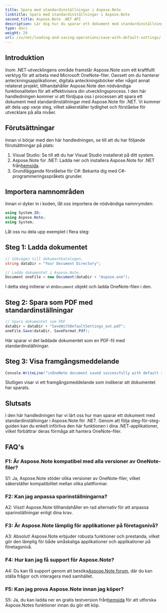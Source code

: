 ```yaml
---
title: Spara med standardinställningar i Aspose.Note
linktitle: Spara med standardinställningar i Aspose.Note
second_title: Aspose.Note .NET API
description: Lär dig hur du sparar ett dokument med standardinställningar i Aspose.Note för .NET genom en steg-för-steg-guide.
type: docs
weight: 29
url: /sv/net/loading-and-saving-operations/save-with-default-settings/
---
```

## Introduktion

Inom .NET-utvecklingens område framstår Aspose.Note som ett kraftfullt verktyg för att arbeta med Microsoft OneNote-filer. Oavsett om du hanterar anteckningsapplikationer, digitala anteckningsböcker eller något annat relaterat projekt, tillhandahåller Aspose.Note den nödvändiga funktionaliteten för att effektivisera din utvecklingsprocess. I den här handledningen kommer vi att fördjupa oss i processen att spara ett dokument med standardinställningar med Aspose.Note för .NET. Vi kommer att dela upp varje steg, vilket säkerställer tydlighet och förståelse för utvecklare på alla nivåer.

## Förutsättningar

Innan vi börjar med den här handledningen, se till att du har följande förutsättningar på plats:

1. Visual Studio: Se till att du har Visual Studio installerat på ditt system.
2.  Aspose.Note for .NET: Ladda ner och installera Aspose.Note for .NET från[hemsida](https://releases.aspose.com/note/net/).
3. Grundläggande förståelse för C#: Bekanta dig med C#-programmeringsspråkets grunder.

## Importera namnområden

Innan vi dyker in i koden, låt oss importera de nödvändiga namnrymden:

```csharp
using System.IO;
using Aspose.Note;
using System;
```

Låt oss nu dela upp exemplet i flera steg:

## Steg 1: Ladda dokumentet

```csharp
// Sökvägen till dokumentkatalogen.
string dataDir = "Your Document Directory";

// Ladda dokumentet i Aspose.Note.
Document oneFile = new Document(dataDir + "Aspose.one");
```

 I detta steg initierar vi en`Document` objekt och ladda OneNote-filen i den.

## Steg 2: Spara som PDF med standardinställningar

```csharp
// Spara dokumentet som PDF
dataDir = dataDir + "SaveWithDefaultSettings_out.pdf";
oneFile.Save(dataDir, SaveFormat.Pdf);
```

Här sparar vi det laddade dokumentet som en PDF-fil med standardinställningar.

## Steg 3: Visa framgångsmeddelande

```csharp
Console.WriteLine("\nOneNote document saved successfully with default settings.\nFile saved at " + dataDir); 
```

Slutligen visar vi ett framgångsmeddelande som indikerar att dokumentet har sparats.

## Slutsats

I den här handledningen har vi lärt oss hur man sparar ett dokument med standardinställningar i Aspose.Note för .NET. Genom att följa steg-för-steg-guiden kan du enkelt införliva den här funktionen i dina .NET-applikationer, vilket förbättrar deras förmåga att hantera OneNote-filer.

## FAQ's

### F1: Är Aspose.Note kompatibel med alla versioner av OneNote-filer?

S1: Ja, Aspose.Note stöder olika versioner av OneNote-filer, vilket säkerställer kompatibilitet mellan olika plattformar.

### F2: Kan jag anpassa sparinställningarna?

A2: Visst! Aspose.Note tillhandahåller en rad alternativ för att anpassa sparinställningar enligt dina krav.

### F3: Är Aspose.Note lämplig för applikationer på företagsnivå?

A3: Absolut! Aspose.Note erbjuder robusta funktioner och prestanda, vilket gör den lämplig för både småskaliga applikationer och applikationer på företagsnivå.

### F4: Hur kan jag få support för Aspose.Note?

 A4: Du kan få support genom att besöka[Aspose.Note forum](https://forum.aspose.com/c/note/28), där du kan ställa frågor och interagera med samhället.

### F5: Kan jag prova Aspose.Note innan jag köper?

 S5: Ja, du kan ladda ner en gratis testversion från[hemsida](https://releases.aspose.com/) för att utforska Aspose.Notes funktioner innan du gör ett köp.